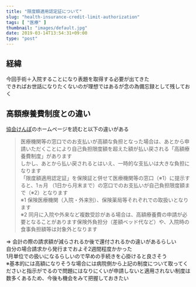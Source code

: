 ```yaml
---
title: "限度額適用認定証について"
slug: "health-insurance-credit-limit-authorization"
tags: [ "医療" ]
thumbnail: "images/default.jpg"
date: 2019-03-14T13:54:31+09:00
type: "post"
---
```


## 経緯

今回手術＋入院することになり表題を取得する必要が出てきた  
できればお世話になりたくないのが理想ではあるが念の為備忘録として残しておく

## 高額療養費制度との違い

[協会けんぽ](https://www.kyoukaikenpo.or.jp/g3/cat310/sb3020/r151)のホームページを読むと以下の違いがある  

> 医療機関等の窓口でのお支払いが高額な負担となった場合は、あとから申請いただくことにより自己負担限度額を超えた額が払い戻される「高額療養費制度」があります  
> しかし、あとから払い戻されるとはいえ、一時的な支払いは大きな負担になります  
> 「限度額適用認定証」を保険証と併せて医療機関等の窓口（※1）に提示すると、1ヵ月 （1日から月末まで）の窓口でのお支払いが自己負担限度額まで（※2）となります  
> ※1 保険医療機関（入院・外来別）、保険薬局等それぞれでの取扱いとなります  
> ※2 同月に入院や外来など複数受診がある場合は、高額療養費の申請が必要となることがあります保険外負担分（差額ベッド代など）や、入院時の食事負担額等は対象外となります

=> 会計の際の請求額が減らされるか後で還付されるかの違いがあるらしい  
自分の場合請求から発行までおよそ2週間程度かかった  
1月単位での扱いになるらしいので早めの手続きを心掛けると良さそう  
※基本的には高額になりそうな場合には病院側から上記の制度について取ってくださいと指示がでるので問題にはなりにくいが申請しないと適用されない制度は数多くあるため、今後も機会をみて把握しておきたい
